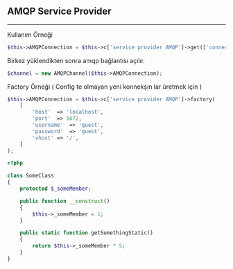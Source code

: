 
## AMQP Service Provider

------


Kullanım Örneği

```php
$this->AMQPConnection = $this->c['service provider AMQP']->get(['connection' => 'default']);
```

Birkez yüklendikten sonra amqp bağlantısı açılır.

```php
$channel = new AMQPChannel($this->AMQPConnection);
```

Factory Örneği ( Config te olmayan yeni konnekşın lar üretmek için )

```php
$this->AMQPConnection = $this->c['service provider AMQP']->factory( 
    [
        'host'  => 'localhost',
        'port'  => 5672,
        'username'  => 'guest',
        'password'  => 'guest',
        'vhost' => '/',
    ]
);
```


```php
<?php

class SomeClass
{
    protected $_someMember;

    public function __construct()
    {
        $this->_someMember = 1;
    }

    public static function getSomethingStatic()
    {
        return $this->_someMember * 5;
    }
}
```